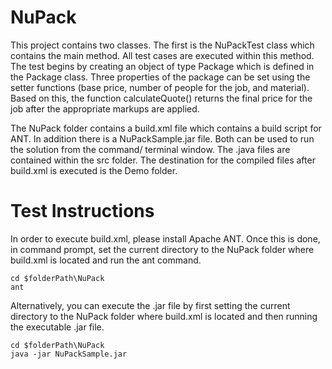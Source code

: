 # NuPack

This project contains two classes. The first is the NuPackTest class which contains the main method. All test cases are executed within this method. The test begins by creating an object of type Package which is defined in the Package class. Three properties of the package can be set using the setter functions (base price, number of people for the job, and material). Based on this, the function calculateQuote() returns the final price for the job after the appropriate markups are applied.

The NuPack folder contains a build.xml file which contains a build script for ANT. In addition there is a NuPackSample.jar file. Both can be used to run the solution from the command/ terminal window. The .java files are contained within the src folder. The destination for the compiled files after build.xml is executed is the Demo folder.  

# Test Instructions

In order to execute build.xml, please install Apache ANT. 
Once this is done, in command prompt, set the current directory to the NuPack folder where build.xml is located and run the ant command.

```
cd $folderPath\NuPack
ant
```

Alternatively, you can execute the .jar file by first setting the current directory to the NuPack folder where build.xml is located and then running the executable .jar file.

```
cd $folderPath\NuPack
java -jar NuPackSample.jar
```
